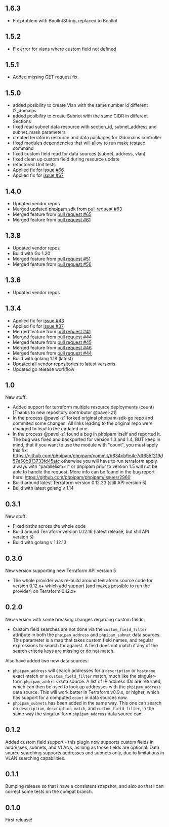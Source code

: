 ## 1.6.3
 * Fix problem with BoolIntString, replaced to BoolInt
## 1.5.2
 * Fix error for vlans where custom field not defined 
## 1.5.1
 *  Added missing GET request fix.
## 1.5.0
 * added posibility to create Vlan with the same number id different l2_domains
 * added posibility to create Subnet with the same CIDR in different Sections
 * fixed read subnet data resource with section_id, subnet_address and subnet_mask parameters
 * created terraform resource and data packages for l2domains controller
 * fixed modules dependencies that will allow to run make testacc command
 * fixed custom field read for data sources (subnet, address, vlan)
 * fixed clean up custom field during resource update
 * refactored Unit tests
 * Applied fix for [issue #66](https://github.com/lord-kyron/terraform-provider-phpipam/issues/66)
 * Applied fix for [issue #67](https://github.com/lord-kyron/terraform-provider-phpipam/issues/67)
## 1.4.0
 * Updated vendor repos
 * Merged updated phpipam sdk from [pull request #63](https://github.com/lord-kyron/terraform-provider-phpipam/pull/63)
 * Merged feature from [pull request #65](https://github.com/lord-kyron/terraform-provider-phpipam/pull/65)
 * Merged feature from [pull request #61](https://github.com/lord-kyron/terraform-provider-phpipam/pull/61)
## 1.3.8
 * Updated vendor repos
 * Build with Go 1.20
 * Merged feature from [pull request #51](https://github.com/lord-kyron/terraform-provider-phpipam/pull/51)
 * Merged feature from [pull request #56](https://github.com/lord-kyron/terraform-provider-phpipam/pull/56)
## 1.3.6
 * Updated vendor repos
## 1.3.4
 * Applied fix for [issue #43](https://github.com/lord-kyron/terraform-provider-phpipam/issues/43)
 * Applied fix for [issue #37](https://github.com/lord-kyron/terraform-provider-phpipam/issues/37)
 * Merged feature from [pull request #41](https://github.com/lord-kyron/terraform-provider-phpipam/pull/41)
 * Merged feature from [pull request #44](https://github.com/lord-kyron/terraform-provider-phpipam/pull/44)
 * Merged feature from [pull request #45](https://github.com/lord-kyron/terraform-provider-phpipam/pull/45)
 * Merged feature from [pull request #46](https://github.com/lord-kyron/terraform-provider-phpipam/pull/46)
 * Merged feature from [pull request #44](https://github.com/lord-kyron/terraform-provider-phpipam/pull/47)
 * Build with golang 1.18 (latest)
 * Updated all vendor repositories to latest versions
 * Updated go release workflow
## 1.0
New stuff:
 * Added support for terraform multiple resource deployments (count) [Thanks to new repository contributor @pavel-z1]
 * In the process @pavel-z1 forked original phpipam-sdk-go repo and commited some changes. All links leading to the original repo were changed to lead to the updated one.
 * In the process @pavel-z1 found a bug in phpipam itself and reported it. The bug was fixed and backported for version 1.3 and 1.4, BUT keep in mind, that if you want to use the module with "count", you must apply this fix: https://github.com/phpipam/phpipam/commit/b634cb9e4e7df655f219d57e50b813733fd45afc
 otherwise you will have to run terraform apply always with "parallelism=1" or phpipam prior to version 1.5 will not be able to handle the request. More info can be found in the bug report here:
 https://github.com/phpipam/phpipam/issues/2960
 * Build around latest Terraform version 0.12.23 (still API version 5)
 * Build with latest golang v 1.14
 
## 0.3.1
New stuff:
 * Fixed paths across the whole code
 * Build around Terraform version 0.12.16 (latest release, but still API version 5)
 * Build with golang v 1.12.13

## 0.3.0
New version supporting new Terraform API version 5
 * The whole provider was re-build around teeraform source code for version 0.12.x+
   which add support (and makes possible to run the provider) on Terraform 0.12.x+

## 0.2.0

New version with some breaking changes regarding custom fields:

 * Custom field searches are not done via the `custom_field_filter` attribute in
   both the `phpipam_address` and `phpipam_subnet` data sources. This parameter
   is a map that takes custom field names, and regular expressions to search for
   against. A field does not match if any of the search criteria keys are
   missing or do not match.

Also have added two new data sources:

 * `phpipam_address` will search addresses for a `description`  or `hostname`
   exact match or a `custom_field_filter` match, much like the singular-form
   `phpipam_address` data source. A list of IP address IDs are returned, which
   can then be used to look up addresses with the `phpipam_address` data source.
   This will work better in Terraform v0.9.x, or higher, which has support for a
   computed `count` in data sources now.
 * `phpipam_subnets` has been added in the same way. This one can search on
   `description`, `description_match`, and `custom_field_filter`, in the same
   way the singular-form `phpipam_address` data source can.

## 0.1.2

Added custom field support - this plugin now supports custom fields in
addresses, subnets, and VLANs, as long as those fields are optional. Data source
searching supports addresses and subnets only, due to limitations in VLAN
searching capabilities.

## 0.1.1

Bumping release so that I have a consistent snapshot, and also so that I can
correct some tests on the compat branch.

## 0.1.0

First release!

